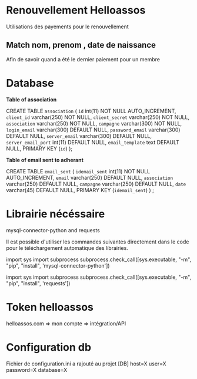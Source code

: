 # Renouvellement Helloassos 
Utilisations des payements pour le renouvellement 
## Match nom, prenom , date de naissance 
Afin de savoir quand a été le dernier paiement pour un membre 

# Database 

**Table of association** 

CREATE TABLE `association` (
`id` int(11) NOT NULL AUTO_INCREMENT,
`client_id` varchar(250) NOT NULL,
`client_secret` varchar(250) NOT NULL,
`association` varchar(250) NOT NULL,
`campagne` varchar(300) NOT NULL,
`login_email` varchar(300) DEFAULT NULL,
`password_email` varchar(300) DEFAULT NULL,
`server_email` varchar(300) DEFAULT NULL,
`server_email_port` int(11) DEFAULT NULL,
`email_template` text DEFAULT NULL,
PRIMARY KEY (`id`)
);

**Table of email sent to adherant** 

CREATE TABLE `email_sent` (
  `idemail_sent` int(11) NOT NULL AUTO_INCREMENT,
  `email` varchar(250) DEFAULT NULL,
  `association` varchar(250) DEFAULT NULL,
  `campagne` varchar(250) DEFAULT NULL,
  `date` varchar(45) DEFAULT NULL,
  PRIMARY KEY (`idemail_sent`)
) ;


# Librairie nécéssaire 

mysql-connector-python and requests

Il est possible d'utiliser les commandes suivantes directement dans le code pour le téléchargement automatique des librairies.

import sys
import subprocess
subprocess.check_call([sys.executable, "-m", "pip", "install", 'mysql-connector-python'])

import sys
import subprocess
subprocess.check_call([sys.executable, "-m", "pip", "install", 'requests'])

# Token helloassos

helloassos.com => mon compte => intégration/API

# Configuration db

Fichier de configuration.ini a rajouté au projet
[DB]
host=X
user=X
password=X
database=X